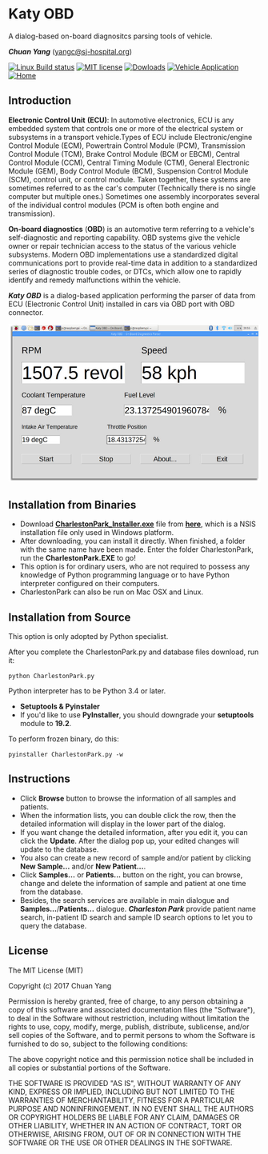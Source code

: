# Katy OBD
A dialog-based on-board diagnositcs parsing tools of vehicle.

***Chuan Yang*** (<yangc@sj-hospital.org>)

[![Linux Build status](https://img.shields.io/badge/Linux-passing-brightgreen.svg)](https://github.com/YangChuan80/KatyOBD)
[![MIT license](https://img.shields.io/badge/license-MIT%20License-blue.svg)](LICENSE)
[![Dowloads](https://img.shields.io/badge/downloads-7K-green.svg)](https://github.com/YangChuan80/WillowbendDICOM/raw/master/Installer/WillowbendDICOM_Installer.exe?raw=true)
[![Vehicle Application](https://img.shields.io/badge/application-vehicle-orange.svg)](README.md)
[![Home](https://img.shields.io/badge/GitHub-home-ff69b4.svg)](https://github.com/YangChuan80)

## Introduction
**Electronic Control Unit** **(ECU)**: In automotive electronics, ECU is any embedded system that controls one or more of the electrical system or subsystems in a transport vehicle.Types of ECU include Electronic/engine Control Module (ECM), Powertrain Control Module (PCM), Transmission Control Module (TCM), Brake Control Module (BCM or EBCM), Central Control Module (CCM), Central Timing Module (CTM), General Electronic Module (GEM), Body Control Module (BCM), Suspension Control Module (SCM), control unit, or control module. Taken together, these systems are sometimes referred to as the car's computer (Technically there is no single computer but multiple ones.) Sometimes one assembly incorporates several of the individual control modules (PCM is often both engine and transmission).

**On-board diagnostics** (**OBD**) is an automotive term referring to a vehicle's self-diagnostic and reporting capability. OBD systems give the vehicle owner or repair technician access to the status of the various vehicle subsystems. Modern OBD implementations use a standardized digital communications port to provide real-time data in addition to a standardized series of diagnostic trouble codes, or DTCs, which allow one to rapidly identify and remedy malfunctions within the vehicle.

***Katy OBD*** is a dialog-based application performing the parser of data from ECU (Electronic Control Unit) installed in cars via OBD port with OBD connector.

[![Katy OBD GUI](Katy_OBD_GUI.jpg)](README.md)

## Installation from Binaries
- Download **[CharlestonPark_Installer.exe](https://github.com/YangChuan80/CharlestonPark/blob/master/CharlestonPark_Installer.exe?raw=true)** file from **[here](https://github.com/YangChuan80/CharlestonPark/blob/master/CharlestonPark_Installer.exe?raw=true)**, which is a NSIS installation file only used in Windows platform. 
- After downloading, you can install it directly. When finished, a folder with the same name have been made. Enter the folder CharlestonPark, run the **CharlestonPark.EXE** to go!
- This option is for ordinary users, who are not required to possess any knowledge of Python programming language or to have Python interpreter configured on their computers.
- CharlestonPark can also be run on Mac OSX and Linux.

## Installation from Source
This option is only adopted by Python specialist. 

After you complete the CharlestonPark.py and database files download, run it:
```
python CharlestonPark.py
```
Python interpreter has to be Python 3.4 or later.

- **Setuptools & Pyinstaler**
 - If you'd like to use **PyInstaller**, you should downgrade your **setuptools** module to **19.2**.

To perform frozen binary, do this:
```
pyinstaller CharlestonPark.py -w
```

## Instructions
- Click **Browse** button to browse the information of all samples and patients. 
- When the information lists, you can double click the row, then the detailed information will display in the lower part of the dialog. 
- If you want change the detailed information, after you edit it, you can click the **Update**. After the dialog pop up, your edited changes will update to the database.
- You also can create a new record of sample and/or patient by clicking **New Sample...** and/or **New Patient...**.
- Click **Samples...** or **Patients...** button on the right, you can browse, change and delete the information of sample and patient at one time from the database.
- Besides, the search services are available in main dialogue and **Samples...**/**Patients...** dialogue. ***Charleston Park*** provide patient name search, in-patient ID search and sample ID search options to let you to query the database. 

## License
The MIT License (MIT)

Copyright (c) 2017 Chuan Yang

Permission is hereby granted, free of charge, to any person obtaining a copy
of this software and associated documentation files (the "Software"), to deal
in the Software without restriction, including without limitation the rights
to use, copy, modify, merge, publish, distribute, sublicense, and/or sell
copies of the Software, and to permit persons to whom the Software is
furnished to do so, subject to the following conditions:

The above copyright notice and this permission notice shall be included in all
copies or substantial portions of the Software.

THE SOFTWARE IS PROVIDED "AS IS", WITHOUT WARRANTY OF ANY KIND, EXPRESS OR
IMPLIED, INCLUDING BUT NOT LIMITED TO THE WARRANTIES OF MERCHANTABILITY,
FITNESS FOR A PARTICULAR PURPOSE AND NONINFRINGEMENT. IN NO EVENT SHALL THE
AUTHORS OR COPYRIGHT HOLDERS BE LIABLE FOR ANY CLAIM, DAMAGES OR OTHER
LIABILITY, WHETHER IN AN ACTION OF CONTRACT, TORT OR OTHERWISE, ARISING FROM,
OUT OF OR IN CONNECTION WITH THE SOFTWARE OR THE USE OR OTHER DEALINGS IN THE
SOFTWARE.
